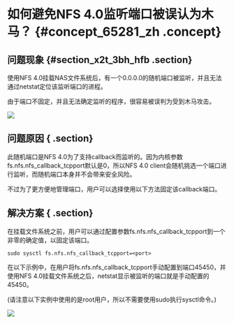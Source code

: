 # 如何避免NFS 4.0监听端口被误认为木马？ {#concept_65281_zh .concept}

## 问题现象 {#section_x2t_3bh_hfb .section}

使用NFS 4.0挂载NAS文件系统后，有一个0.0.0.0的随机端口被监听，并且无法通过netstat定位该监听端口的进程。

由于端口不固定，并且无法确定监听的程序，很容易被误判为受到木马攻击。

![](http://static-aliyun-doc.oss-cn-hangzhou.aliyuncs.com/assets/img/18748/153959009113103_zh-CN.jpg)

## 问题原因 { .section}

此随机端口是NFS 4.0为了支持callback而监听的。因为内核参数fs.nfs.nfs\_callback\_tcpport默认是0，所以NFS 4.0 client会随机挑选一个端口进行监听，而随机端口本身并不会带来安全风险。

不过为了更方便地管理端口，用户可以选择使用以下方法固定该callback端口。

## 解决方案 { .section}

在挂载文件系统之前，用户可以通过配置参数fs.nfs.nfs\_callback\_tcpport到一个非零的确定值，以固定该端口。

```
sudo sysctl fs.nfs.nfs_callback_tcpport=<port>

```

在以下示例中，在用户将fs.nfs.nfs\_callback\_tcpport手动配置到端口45450，并使用NFS 4.0挂载文件系统之后，netstat显示被监听的端口就是手动配置的45450。

\(请注意以下实例中使用的是root用户，所以不需要使用sudo执行sysctl命令。\)

![](http://static-aliyun-doc.oss-cn-hangzhou.aliyuncs.com/assets/img/18748/153959009113104_zh-CN.jpg)

